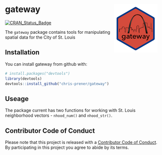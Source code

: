 
<!-- README.md is generated from README.Rmd. Please edit that file -->
gateway <img src="man/figures/gatewayLogo.png" align="right" />
===============================================================

[![CRAN\_Status\_Badge](http://www.r-pkg.org/badges/version/gateway)](https://cran.r-project.org/package=gateway)

The `gateway` package contains tools for manipulating spatial data for the City of St. Louis

Installation
------------

You can install gateway from github with:

``` r
# install.packages("devtools")
library(devtools)
devtools::install_github("chris-prener/gateway")
```

Useage
------

The package current has two functions for working with St. Louis neighborhood vectors - `nhood_num()` and `nhood_str()`.

Contributor Code of Conduct
---------------------------

Please note that this project is released with a [Contributor Code of Conduct](CONDUCT.md). By participating in this project you agree to abide by its terms.
